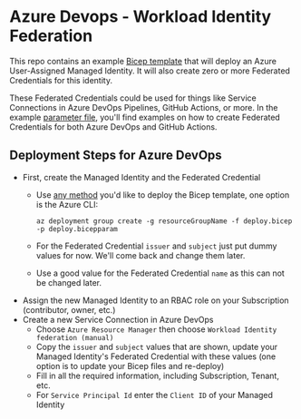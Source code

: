 # Azure Devops - Workload Identity Federation
This repo contains an example [Bicep template](deploy.bicep) that will deploy an Azure User-Assigned Managed Identity.  It will also create zero or more Federated Credentials for this identity.

These Federated Credentials could be used for things like Service Connections in Azure DevOps Pipelines, GitHub Actions, or more.  In the example [parameter file](deploy.bicepparam), you'll find examples on how to create Federated Credentials for both Azure DevOps and GitHub Actions.

## Deployment Steps for Azure DevOps
- First, create the Managed Identity and the Federated Credential
  - Use [any method](https://www.nathannellans.com/post/all-about-bicep-deploying-bicep-files) you'd like to deploy the Bicep template, one option is the Azure CLI:

    ```
    az deployment group create -g resourceGroupName -f deploy.bicep -p deploy.bicepparam
    ```
  - For the Federated Credential `issuer` and `subject` just put dummy values for now.  We'll come back and change them later.
  - Use a good value for the Federated Credential `name` as this can not be changed later.
- Assign the new Managed Identity to an RBAC role on your Subscription (contributor, owner, etc.)
- Create a new Service Connection in Azure DevOps
  - Choose `Azure Resource Manager` then choose `Workload Identity federation (manual)`
  - Copy the `issuer` and `subject` values that are shown, update your Managed Identity's Federated Credential with these values (one option is to update your Bicep files and re-deploy)
  - Fill in all the required information, including Subscription, Tenant, etc.
  - For `Service Principal Id` enter the `Client ID` of your Managed Identity
